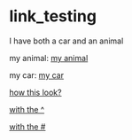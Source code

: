 # link_testing



I have both a car and an animal

my animal:
	[my animal](animals.md)


my car:
	[my car](cars.md#my_car)



[how this look?](cars.md#^781e44)




[with the ^](cars.md#^0efd78)



[with the #](cars.md#random)

